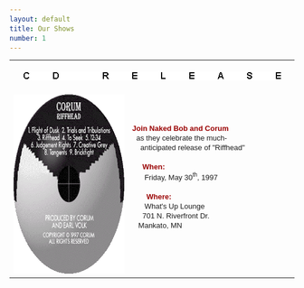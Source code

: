 ```yaml
---
layout: default
title: Our Shows
number: 1
---
```

<table cellpadding="0" cellspacing="0" WIDTH="550">
	<tr>
		<td ALIGN="CENTER" COLSPAN="2">
			<br><img src="images/cdrelease.gif" ALT="CD Release" WIDTH="457" HEIGHT="16">
			<br>&nbsp;<br>
		</td>
	</tr>
	<tr>
		<td VALIGN="TOP">
			<font SIZE="2" FACE="ARIAL"><img src="images/cd.gif" ALT="Riffhead" WIDTH="318" HEIGHT="318"></font><br>
		</td>
		<td WIDTH="280" VALIGN="TOP">
			<font SIZE="2" FACE="ARIAL">
				<br>&nbsp;<br>&nbsp;<br>
				<strong><font color="#990000">Join Naked Bob and Corum</font></strong><br>
				&nbsp;&nbsp;as they celebrate the much-<br>
				&nbsp;&nbsp;&nbsp;&nbsp;anticipated release of &quot;Riffhead&quot;<br>&nbsp;<br>
				&nbsp;&nbsp;&nbsp;&nbsp;&nbsp;<strong><font color="#990000">When:</font></strong><br>
				&nbsp;&nbsp;&nbsp;&nbsp;&nbsp;&nbsp;Friday, May 30<sup><font size="1">th</font></sup>, 1997<br>&nbsp;<br>
				&nbsp;&nbsp;&nbsp;&nbsp;&nbsp;&nbsp;&nbsp;<strong><font color="#990000">Where:</font></strong><br>
				&nbsp;&nbsp;&nbsp;&nbsp;&nbsp;&nbsp;What's Up Lounge<br>
				&nbsp;&nbsp;&nbsp;&nbsp;&nbsp;701 N. Riverfront Dr.<br>
				&nbsp;&nbsp;&nbsp;Mankato, MN
			</font>
		</td>
	</tr>
</table>
